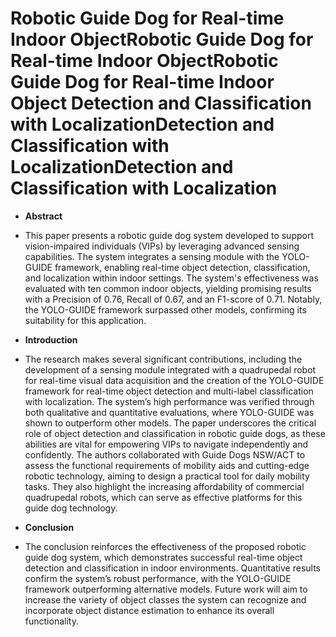 # Robotic Guide Dog for Real-time Indoor ObjectRobotic Guide Dog for Real-time Indoor ObjectRobotic Guide Dog for Real-time Indoor Object Detection and Classification with LocalizationDetection and Classification with LocalizationDetection and Classification with Localization

- **Abstract**
- This paper presents a robotic guide dog system developed to support vision-impaired individuals (VIPs) by leveraging advanced sensing capabilities. The system integrates a sensing module with the YOLO-GUIDE framework, enabling real-time object detection, classification, and localization within indoor settings. The system's effectiveness was evaluated with ten common indoor objects, yielding promising results with a Precision of 0.76, Recall of 0.67, and an F1-score of 0.71. Notably, the YOLO-GUIDE framework surpassed other models, confirming its suitability for this application.

- **Introduction**
- The research makes several significant contributions, including the development of a sensing module integrated with a quadrupedal robot for real-time visual data acquisition and the creation of the YOLO-GUIDE framework for real-time object detection and multi-label classification with localization. The system’s high performance was verified through both qualitative and quantitative evaluations, where YOLO-GUIDE was shown to outperform other models. The paper underscores the critical role of object detection and classification in robotic guide dogs, as these abilities are vital for empowering VIPs to navigate independently and confidently. The authors collaborated with Guide Dogs NSW/ACT to assess the functional requirements of mobility aids and cutting-edge robotic technology, aiming to design a practical tool for daily mobility tasks. They also highlight the increasing affordability of commercial quadrupedal robots, which can serve as effective platforms for this guide dog technology.

- **Conclusion**
- The conclusion reinforces the effectiveness of the proposed robotic guide dog system, which demonstrates successful real-time object detection and classification in indoor environments. Quantitative results confirm the system’s robust performance, with the YOLO-GUIDE framework outperforming alternative models. Future work will aim to increase the variety of object classes the system can recognize and incorporate object distance estimation to enhance its overall functionality.
